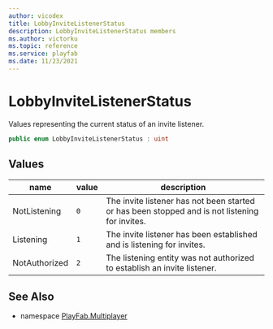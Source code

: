 ```yaml
---
author: vicodex
title: LobbyInviteListenerStatus
description: LobbyInviteListenerStatus members
ms.author: victorku
ms.topic: reference
ms.service: playfab
ms.date: 11/23/2021
---
```


# LobbyInviteListenerStatus

Values representing the current status of an invite listener.

```csharp
public enum LobbyInviteListenerStatus : uint
```

## Values

| name | value | description |
| --- | --- | --- |
| NotListening | `0` | The invite listener has not been started or has been stopped and is not listening for invites. |
| Listening | `1` | The invite listener has been established and is listening for invites. |
| NotAuthorized | `2` | The listening entity was not authorized to establish an invite listener. |

## See Also

* namespace [PlayFab.Multiplayer](../PlayFabMultiplayerSDK.md)

